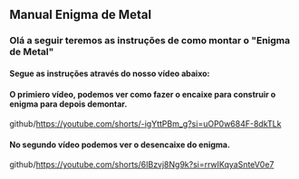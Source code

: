 ## **Manual Enigma de Metal**

### Olá a seguir teremos as instruções de como montar o **"Enigma de Metal"**
#### Segue as instruções através do nosso vídeo abaixo:
#### O primiero vídeo, podemos ver como fazer o encaixe para construir o enigma para depois demontar.
github/https://youtube.com/shorts/-igYttPBm_g?si=uOP0w684F-8dkTLk
 
#### No segundo vídeo podemos ver o desencaixe do enigma.
github/https://youtube.com/shorts/6IBzvj8Ng9k?si=rrwIKqyaSnteV0e7